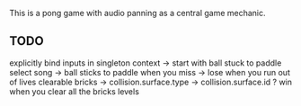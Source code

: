 This is a pong game with audio panning as a central game mechanic.

## TODO

explicitly bind inputs in singleton context
-> start with ball stuck to paddle
select song
-> ball sticks to paddle when you miss
-> lose when you run out of lives
clearable bricks
 -> collision.surface.type
 -> collision.surface.id ?
win when you clear all the bricks
levels
